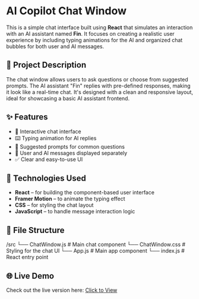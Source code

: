 # AI Copilot Chat Window

This is a simple chat interface built using **React** that simulates an interaction with an AI assistant named **Fin**. It focuses on creating a realistic user experience by including typing animations for the AI and organized chat bubbles for both user and AI messages.

## 📌 Project Description

The chat window allows users to ask questions or choose from suggested prompts. The AI assistant "Fin" replies with pre-defined responses, making it look like a real-time chat. It's designed with a clean and responsive layout, ideal for showcasing a basic AI assistant frontend.

## ✨ Features

- 💬 Interactive chat interface
- ⌨️ Typing animation for AI replies
- 📄 Suggested prompts for common questions
- 👤 User and AI messages displayed separately
- ✅ Clear and easy-to-use UI

## 🔧 Technologies Used

- **React** – for building the component-based user interface
- **Framer Motion** – to animate the typing effect
- **CSS** – for styling the chat layout
- **JavaScript** – to handle message interaction logic

## 📁 File Structure
/src
└── ChatWindow.js # Main chat component
└── ChatWindow.css # Styling for the chat UI
└── App.js # Main app component
└── index.js # React entry point

## 🌐 Live Demo

Check out the live version here: [Click to View](aicopilotchat.netlify.app)

